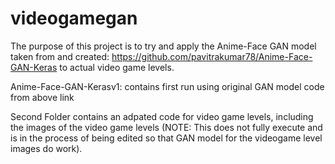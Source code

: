 # videogamegan
The purpose of this project is to try and apply the Anime-Face GAN model taken from and created: https://github.com/pavitrakumar78/Anime-Face-GAN-Keras to actual video game levels. 


Anime-Face-GAN-Kerasv1: contains first run using original GAN model code from above link 


Second Folder contains an adpated code for video game levels, including the images of the video game levels (NOTE: This does not fully execute and is in the process of being edited so that GAN model for the videogame level images do work). 
